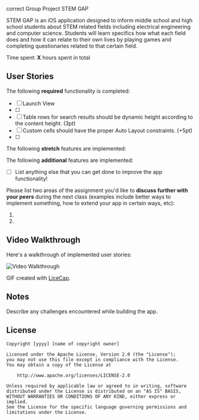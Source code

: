 correct Group Project STEM GAP

STEM GAP is an iOS application designed to inform middle school and high school students about STEM related fields including electrical engineering and computer science. Students will learn specifics how what each field does and how it can relate to their own lives by playing games and completing questionaries related to that certain field. 


Time spent: **X** hours spent in total

## User Stories

The following **required** functionality is completed:

- [ ] Launch View
- [ ] 
- [ ] Table rows for search results should be dynamic height according to the content height. (3pt)
- [ ] Custom cells should have the proper Auto Layout constraints. (+5pt)
- [ ] 
The following **stretch** features are implemented:



The following **additional** features are implemented:

- [ ] List anything else that you can get done to improve the app functionality!

Please list two areas of the assignment you'd like to **discuss further with your peers** during the next class (examples include better ways to implement something, how to extend your app in certain ways, etc):

1.
2.

## Video Walkthrough

Here's a walkthrough of implemented user stories:

<img src='http://i.imgur.com/link/to/your/gif/file.gif' title='Video Walkthrough' width='' alt='Video Walkthrough' />

GIF created with [LiceCap](http://www.cockos.com/licecap/).

## Notes

Describe any challenges encountered while building the app.

## License

    Copyright [yyyy] [name of copyright owner]

    Licensed under the Apache License, Version 2.0 (the "License");
    you may not use this file except in compliance with the License.
    You may obtain a copy of the License at

        http://www.apache.org/licenses/LICENSE-2.0

    Unless required by applicable law or agreed to in writing, software
    distributed under the License is distributed on an "AS IS" BASIS,
    WITHOUT WARRANTIES OR CONDITIONS OF ANY KIND, either express or implied.
    See the License for the specific language governing permissions and
    limitations under the License.
